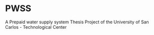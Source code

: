 # PWSS
A Prepaid water supply system
Thesis Project of the University of San Carlos - Technological Center
